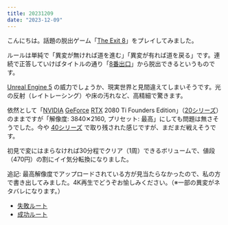 ```yaml
---
title: 20231209
date: "2023-12-09"
---
```

こんにちは。話題の脱出ゲーム「[The Exit 8](https://store.steampowered.com/app/2653790/The_Exit_8/)」をプレイしてみました。

ルールは単純で「異変が無ければ道を進む」「異変が有れば道を戻る」です。連続で正答していけばタイトルの通り「[8番出口](https://store.steampowered.com/app/2653790/_/?l=japanese)」から脱出できるというものです。

[Unreal Engine 5](https://www.unrealengine.com/ja/unreal-engine-5) の威力でしょうか、現実世界と見間違えてしまいそうです。光の反射（レイトレーシング）や床の汚れなど、高精細で驚きます。

依然として「[NVIDIA](https://www.nvidia.com/) [GeForce](https://www.nvidia.com/ja-jp/geforce/) [RTX](https://www.nvidia.com/ja-jp/geforce/rtx/) 2080 Ti Founders Edition」（[20シリーズ](https://www.nvidia.com/ja-jp/geforce/20-series/)）のままですが「解像度: 3840✕2160, プリセット: 最高」にしても問題は無さそうでした。今や [40シリーズ](https://www.nvidia.com/ja-jp/geforce/graphics-cards/40-series/) で取り残された感じですが、まだまだ戦えそうです。

初見で変にはまらなければ30分程でクリア（1周）できるボリュームで、値段（470円）の割にイイ気分転換になりました。

追記: 最高解像度でアップロードされている方が見当たらなかったので、私の方で書き出してみました。4K再生でどうぞお愉しみください。（※一部の異変がネタバレになります。）
- [失敗ルート](https://www.youtube.com/watch?v=rOrb7tpidk4)
- [成功ルート](https://www.youtube.com/watch?v=PJxaLbSt0tA)
